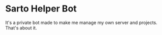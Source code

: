 # Sarto Helper Bot
It's a private bot made to make me manage my own server and projects. That's about it.